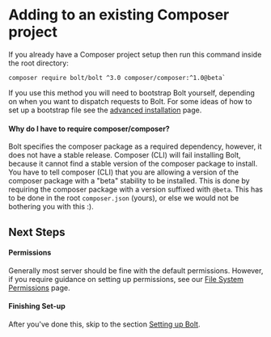 Adding to an existing Composer project
======================================

If you already have a Composer project setup then run this command inside the
root directory:

```
composer require bolt/bolt ^3.0 composer/composer:^1.0@beta`
```

If you use this method you will need to bootstrap Bolt yourself, depending on
when you want to dispatch requests to Bolt. For some ideas of how to set up a
bootstrap file see the [advanced installation](installation-advanced) page.

#### Why do I have to require composer/composer?

Bolt specifies the composer package as a required dependency, however, it does
not have a stable release. Composer (CLI) will fail installing Bolt, because it
cannot find a stable version of the composer package to install. You have to 
tell composer (CLI) that you are allowing a version of the composer package with 
a "beta" stability to be installed. This is done by requiring the composer package 
with a version suffixed with `@beta`. This has to be done in the root 
`composer.json` (yours), or else we would not be bothering you with this :).


Next Steps
----------

#### Permissions

Generally most server should be fine with the default permissions. However, if 
you require guidance on setting up permissions, see our [File System Permissions](permissions)
page. 

#### Finishing Set-up

After you've done this, skip to the section [Setting up Bolt](#setting-bolt).
